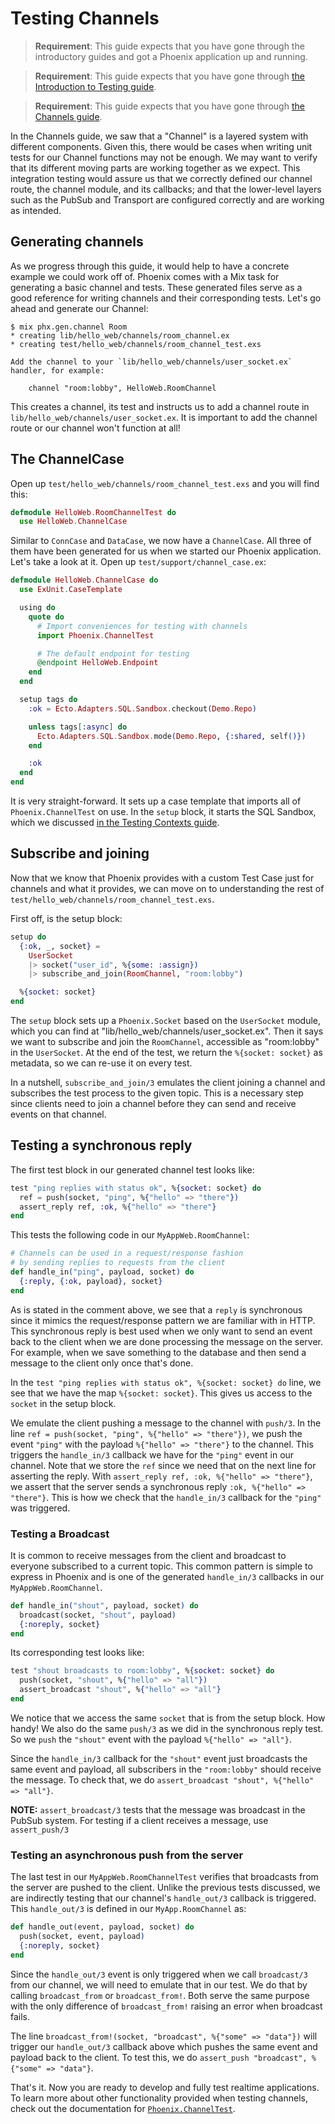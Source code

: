 # Testing Channels

> **Requirement**: This guide expects that you have gone through the introductory guides and got a Phoenix application up and running.

> **Requirement**: This guide expects that you have gone through [the Introduction to Testing guide](testing.html).

> **Requirement**: This guide expects that you have gone through [the Channels guide](channels.html).

In the Channels guide, we saw that a "Channel" is a layered system with different components. Given this, there would be cases when writing unit tests for our Channel functions may not be enough. We may want to verify that its different moving parts are working together as we expect. This integration testing would assure us that we correctly defined our channel route, the channel module, and its callbacks; and that the lower-level layers such as the PubSub and Transport are configured correctly and are working as intended.

## Generating channels

As we progress through this guide, it would help to have a concrete example we could work off of. Phoenix comes with a Mix task for generating a basic channel and tests. These generated files serve as a good reference for writing channels and their corresponding tests. Let's go ahead and generate our Channel:

```console
$ mix phx.gen.channel Room
* creating lib/hello_web/channels/room_channel.ex
* creating test/hello_web/channels/room_channel_test.exs

Add the channel to your `lib/hello_web/channels/user_socket.ex` handler, for example:

    channel "room:lobby", HelloWeb.RoomChannel
```

This creates a channel, its test and instructs us to add a channel route in `lib/hello_web/channels/user_socket.ex`. It is important to add the channel route or our channel won't function at all!

## The ChannelCase

Open up `test/hello_web/channels/room_channel_test.exs` and you will find this:

```elixir
defmodule HelloWeb.RoomChannelTest do
  use HelloWeb.ChannelCase
```

Similar to `ConnCase` and `DataCase`, we now have a `ChannelCase`. All three of them have been generated for us when we started our Phoenix application. Let's take a look at it. Open up `test/support/channel_case.ex`:

```elixir
defmodule HelloWeb.ChannelCase do
  use ExUnit.CaseTemplate

  using do
    quote do
      # Import conveniences for testing with channels
      import Phoenix.ChannelTest

      # The default endpoint for testing
      @endpoint HelloWeb.Endpoint
    end
  end

  setup tags do
    :ok = Ecto.Adapters.SQL.Sandbox.checkout(Demo.Repo)

    unless tags[:async] do
      Ecto.Adapters.SQL.Sandbox.mode(Demo.Repo, {:shared, self()})
    end

    :ok
  end
end
```

It is very straight-forward. It sets up a case template that imports all of `Phoenix.ChannelTest` on use. In the `setup` block, it starts the SQL Sandbox, which we discussed [in the Testing Contexts guide](testing_contexts.html).

## Subscribe and joining

Now that we know that Phoenix provides with a custom Test Case just for channels and what it
provides, we can move on to understanding the rest of `test/hello_web/channels/room_channel_test.exs`.

First off, is the setup block:

```elixir
setup do
  {:ok, _, socket} =
    UserSocket
    |> socket("user_id", %{some: :assign})
    |> subscribe_and_join(RoomChannel, "room:lobby")

  %{socket: socket}
end
```

The `setup` block sets up a `Phoenix.Socket` based on the `UserSocket` module, which you can find at "lib/hello_web/channels/user_socket.ex". Then it says we want to subscribe and join the `RoomChannel`, accessible as "room:lobby" in the `UserSocket`. At the end of the test, we return the `%{socket: socket}` as metadata, so we can re-use it on every test.

In a nutshell, `subscribe_and_join/3` emulates the client joining a channel and subscribes the test process to the given topic. This is a necessary step since clients need to join a channel before they can send and receive events on that channel.

## Testing a synchronous reply

The first test block in our generated channel test looks like:

```elixir
test "ping replies with status ok", %{socket: socket} do
  ref = push(socket, "ping", %{"hello" => "there"})
  assert_reply ref, :ok, %{"hello" => "there"}
end
```

This tests the following code in our `MyAppWeb.RoomChannel`:

```elixir
# Channels can be used in a request/response fashion
# by sending replies to requests from the client
def handle_in("ping", payload, socket) do
  {:reply, {:ok, payload}, socket}
end
```

As is stated in the comment above, we see that a `reply` is synchronous since it mimics the request/response pattern we are familiar with in HTTP. This synchronous reply is best used when we only want to send an event back to the client when we are done processing the message on the server. For example, when we save something to the database and then send a message to the client only once that's done.

In the `test "ping replies with status ok", %{socket: socket} do` line, we see that we have the map `%{socket: socket}`. This gives us access to the `socket` in the setup block.

We emulate the client pushing a message to the channel with `push/3`. In the line `ref = push(socket, "ping", %{"hello" => "there"})`, we push the event `"ping"` with the payload `%{"hello" => "there"}` to the channel. This triggers the `handle_in/3` callback we have for the `"ping"` event in our channel. Note that we store the `ref` since we need that on the next line for asserting the reply. With `assert_reply ref, :ok, %{"hello" => "there"}`, we assert that the server sends a synchronous reply `:ok, %{"hello" => "there"}`. This is how we check that the `handle_in/3` callback for the `"ping"` was triggered.

### Testing a Broadcast

It is common to receive messages from the client and broadcast to everyone subscribed to a current topic. This common pattern is simple to express in Phoenix and is one of the generated `handle_in/3` callbacks in our `MyAppWeb.RoomChannel`.

```elixir
def handle_in("shout", payload, socket) do
  broadcast(socket, "shout", payload)
  {:noreply, socket}
end
```

Its corresponding test looks like:

```elixir
test "shout broadcasts to room:lobby", %{socket: socket} do
  push(socket, "shout", %{"hello" => "all"})
  assert_broadcast "shout", %{"hello" => "all"}
end
```

We notice that we access the same `socket` that is from the setup block. How handy! We also do the same `push/3` as we did in the synchronous reply test. So we `push` the `"shout"` event with the payload `%{"hello" => "all"}`.

Since the `handle_in/3` callback for the `"shout"` event just broadcasts the same event and payload, all subscribers in the `"room:lobby"` should receive the message. To check that, we do `assert_broadcast "shout", %{"hello" => "all"}`.

**NOTE:** `assert_broadcast/3` tests that the message was broadcast in the PubSub system. For testing if a client receives a message, use `assert_push/3`

### Testing an asynchronous push from the server

The last test in our `MyAppWeb.RoomChannelTest` verifies that broadcasts from the server are pushed to the client. Unlike the previous tests discussed, we are indirectly testing that our channel's `handle_out/3` callback is triggered. This `handle_out/3` is defined in our `MyApp.RoomChannel` as:

```elixir
def handle_out(event, payload, socket) do
  push(socket, event, payload)
  {:noreply, socket}
end
```

Since the `handle_out/3` event is only triggered when we call `broadcast/3` from our channel, we will need to emulate that in our test. We do that by calling `broadcast_from` or `broadcast_from!`. Both serve the same purpose with the only difference of `broadcast_from!` raising an error when broadcast fails.

The line `broadcast_from!(socket, "broadcast", %{"some" => "data"})` will trigger our `handle_out/3` callback above which pushes the same event and payload back to the client. To test this, we do `assert_push "broadcast", %{"some" => "data"}`.

That's it. Now you are ready to develop and fully test realtime applications. To learn more about other functionality provided when testing channels, check out the documentation for [`Phoenix.ChannelTest`](https://hexdocs.pm/phoenix/Phoenix.ChannelTest.html).
